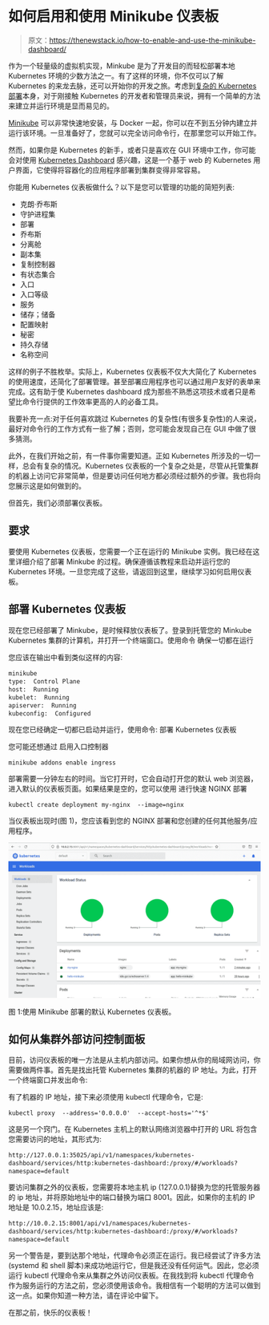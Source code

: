 # 如何启用和使用 Minikube 仪表板

> 原文：<https://thenewstack.io/how-to-enable-and-use-the-minikube-dashboard/>

作为一个轻量级的虚拟机实现，Minkube 是为了开发目的而轻松部署本地 Kubernetes 环境的少数方法之一。有了这样的环境，你不仅可以了解 Kubernetes 的来龙去脉，还可以开始你的开发之旅。考虑到[复杂的 Kubernetes 部署](https://thenewstack.io/kubernetes-needs-to-take-a-lesson-from-portainer-on-ease-of-use/)本身，对于刚接触 Kubernetes 的开发者和管理员来说，拥有一个简单的方法来建立并运行环境是显而易见的。

[Minikube](https://minikube.sigs.k8s.io/docs/start/) 可以非常快速地安装，与 Docker 一起，你可以在不到五分钟内建立并运行该环境。一旦准备好了，您就可以完全访问命令行，在那里您可以开始工作。

然而，如果你是 Kubernetes 的新手，或者只是喜欢在 GUI 环境中工作，你可能会对使用 [Kubernetes Dashboard](https://thenewstack.io/kubernetes/kubernetes-dashboards/) 感兴趣，这是一个基于 web 的 Kubernetes 用户界面，它使得将容器化的应用程序部署到集群变得非常容易。

你能用 Kubernetes 仪表板做什么？以下是您可以管理的功能的简短列表:

*   克朗·乔布斯
*   守护进程集
*   部署
*   乔布斯
*   分离舱
*   副本集
*   复制控制器
*   有状态集合
*   入口
*   入口等级
*   服务
*   储存；储备
*   配置映射
*   秘密
*   持久存储
*   名称空间

这样的例子不胜枚举。实际上，Kubernetes 仪表板不仅大大简化了 Kubernetes 的使用速度，还简化了部署管理。甚至部署应用程序也可以通过用户友好的表单来完成。这有助于使 Kubernetes dashboard 成为那些不熟悉这项技术或者只是希望比命令行提供的工作效率更高的人的必备工具。

我要补充一点:对于任何喜欢跳过 Kubernetes 的复杂性(有很多复杂性)的人来说，最好对命令行的工作方式有一些了解；否则，您可能会发现自己在 GUI 中做了很多猜测。

此外，在我们开始之前，有一件事你需要知道。正如 Kubernetes 所涉及的一切一样，总会有复杂的情况。Kubernetes 仪表板的一个复杂之处是，尽管从托管集群的机器上访问它非常简单，但是要访问任何地方都必须经过额外的步骤。我也将向您展示这是如何做到的。

但首先，我们必须部署仪表板。

## 要求

要使用 Kubernetes 仪表板，您需要一个正在运行的 Minikube 实例。我已经在这里详细介绍了部署 Minkube 的过程。确保遵循该教程来启动并运行您的 Kubernetes 环境。一旦您完成了这些，请返回到这里，继续学习如何启用仪表板。

## 部署 Kubernetes 仪表板

现在您已经部署了 Minkube，是时候释放仪表板了。登录到托管您的 Minkube Kubernetes 集群的计算机，并打开一个终端窗口。使用命令
确保一切都在运行

您应该在输出中看到类似这样的内容:

```
minikube
type:  Control Plane
host:  Running
kubelet:  Running
apiserver:  Running
kubeconfig:  Configured

```

现在您已经确定一切都已启动并运行，使用命令:
部署 Kubernetes 仪表板

您可能还想通过
启用入口控制器

```
minikube addons enable ingress

```

部署需要一分钟左右的时间。当它打开时，它会自动打开您的默认 web 浏览器，进入默认的仪表板页面。如果结果是空的，您可以使用
进行快速 NGINX 部署

```
kubectl create deployment my-nginx  --image=nginx

```

当仪表板出现时(图 1)，您应该看到您的 NGINX 部署和您创建的任何其他服务/应用程序。

![](img/758dfa3b0a3cfff7210ba405b488c239.png)

图 1:使用 Minikube 部署的默认 Kubernetes 仪表板。

## 如何从集群外部访问控制面板

目前，访问仪表板的唯一方法是从主机内部访问。如果你想从你的局域网访问，你需要做两件事。首先是找出托管 Kubernetes 集群的机器的 IP 地址。为此，打开一个终端窗口并发出命令:

有了机器的 IP 地址，接下来必须使用 kubectl 代理命令，它是:

```
kubectl proxy  --address='0.0.0.0'  --accept-hosts='^*$'

```

这是另一个窍门。在 Kubernetes 主机上的默认网络浏览器中打开的 URL 将包含您需要访问的地址，其形式为:

```
http://127.0.0.1:35025/api/v1/namespaces/kubernetes-dashboard/services/http:kubernetes-dashboard:/proxy/#/workloads?namespace=default

```

要访问集群之外的仪表板，您需要将本地主机 ip (127.0.0.1)替换为您的托管服务器的 ip 地址，并将原始地址中的端口替换为端口 8001。因此，如果你的主机的 IP 地址是 10.0.2.15，地址应该是:

```
http://10.0.2.15:8001/api/v1/namespaces/kubernetes-dashboard/services/http:kubernetes-dashboard:/proxy/#/workloads?namespace=default

```

另一个警告是，要到达那个地址，代理命令必须正在运行。我已经尝试了许多方法(systemd 和 shell 脚本)来成功地运行它，但是我还没有任何运气。因此，您必须运行 kubectl 代理命令来从集群之外访问仪表板。在我找到将 kubectl 代理命令作为服务运行的方法之前，您必须使用该命令。我相信有一个聪明的方法可以做到这一点。如果你知道一种方法，请在评论中留下。

在那之前，快乐的仪表板！

<svg xmlns:xlink="http://www.w3.org/1999/xlink" viewBox="0 0 68 31" version="1.1"><title>Group</title> <desc>Created with Sketch.</desc></svg>